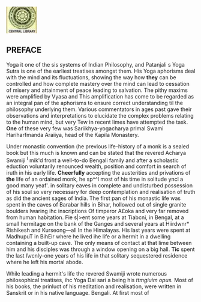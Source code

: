 ![](_page_0_Picture_0.jpeg)

## **PREFACE**

Yoga it one of the sis systems of Indian Philosophy, and Patanjali s Yoga Sutra is one of the earliest treatises amongst them. His Yoga aphorisms deal with the mind and its fluctuations, showing the way how **they** can be controlled and how complete mastery over the mind can lead to cessation of misery and attainment of peace leading to salvation. The pithy maxims were amplified by Vyasa and This amplification has come to be regarded as an integral pan of the aphorisms to ensure correct understanding til the philosophy underlying them. Various commentators in ages past gave their observations and interpretations to elucidate the complex problems relating to the human mind, but very Tew in recent limes have attempted the task. **One** of these very few was Sariikhya-yogacharya primal Swami Hariharfmanda Araiiya, head of the Kapila Monastery.

Under monastic convention (he previous life-history of a monk is a sealed book but this much is known and can be stated that the revered Acharya Swamiji <sup>I</sup> mik'd front a well-to-do Bengali family and after a scholastic eduction voluntarily renounced wealth, position and comfort in search of iruth in his early life. **Cheerfully** accepting the austerities and privations of **the** life of an ordained monk, he sp^^l most of his time in solitude yncl a good many yeaf'. in solitary eaves in complete and undisturbed possession of his soul so very necessary for deep contemplation and realisation of truth as did the ancient sages of India. The first pan of his monastic life was spent in the caves of Barabar hills in Bihar, hollowed out of single granite boulders Iwaring ihc inscriptions Of timperor A£oka and very far removed from human habitation. Fie s|>ent some years at Tiabcni, in Bengal, at a small hermitage on the bank of the Ganges and several years at Hiirdwnr\* Rishikesh and Kurseong—all In the Himalayas. His last years were spent at MadhupuT in BihEir where he lived ihe life or a hermit in a dwelling containing a built-up cave. The only means of contact at that lime between him and his disciples was through a window opening on a big hall. **Tic** spent the last l\vcnly-one years of his life in that solitary sequestered residence where he left his mortal abode.

While leading a hermit's life the revered Swamiji wrote numerous philosophical treatises, ihc Yoga Dai sari a being his *ttmgiuim opus.* Most of his books, the prinluct of his meditation and realisation, were written in Sanskrit or in his native language. Bengali. At first most of